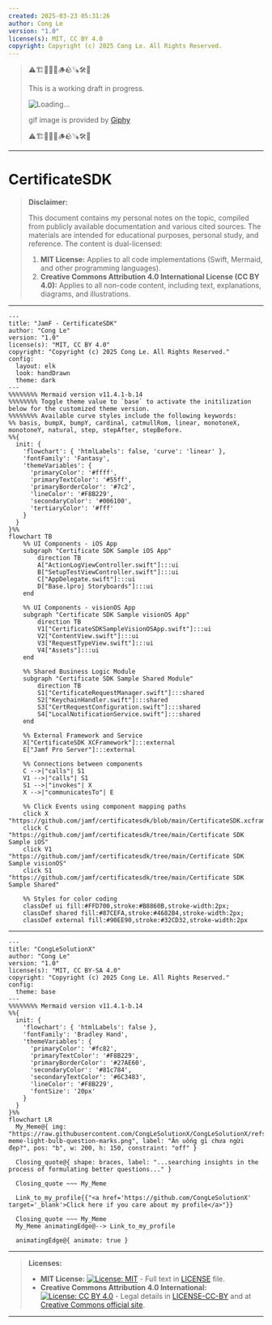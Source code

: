 ```yaml
---
created: 2025-03-23 05:31:26
author: Cong Le
version: "1.0"
license(s): MIT, CC BY 4.0
copyright: Copyright (c) 2025 Cong Le. All Rights Reserved.
---
```



> ⚠️🏗️🚧🦺🧱🪵🪨🪚🛠️👷
> 
> This is a working draft in progress.
> 
> ![Loading...](https://media4.giphy.com/media/v1.Y2lkPTc5MGI3NjExdDl3cXMwNWE1aXBzbXhsNndkcW9saTBjazFxeHVzeWk3cTBkd240MyZlcD12MV9pbnRlcm5hbF9naWZfYnlfaWQmY3Q9Zw/0U7bWQK9s75PjRKcHz/giphy.gif)
> 
> gif image is provided by [Giphy](https://giphy.com)
> 
> ⚠️🏗️🚧🦺🧱🪵🪨🪚🛠️👷

----



# CertificateSDK
> **Disclaimer:**
>
> This document contains my personal notes on the topic,
> compiled from publicly available documentation and various cited sources.
> The materials are intended for educational purposes, personal study, and reference.
> The content is dual-licensed:
> 1. **MIT License:** Applies to all code implementations (Swift, Mermaid, and other programming languages).
> 2. **Creative Commons Attribution 4.0 International License (CC BY 4.0):** Applies to all non-code content, including text, explanations, diagrams, and illustrations.
---


```mermaid
---
title: "JamF - CertificateSDK"
author: "Cong Le"
version: "1.0"
license(s): "MIT, CC BY 4.0"
copyright: "Copyright (c) 2025 Cong Le. All Rights Reserved."
config:
  layout: elk
  look: handDrawn
  theme: dark
---
%%%%%%%% Mermaid version v11.4.1-b.14
%%%%%%%% Toggle theme value to `base` to activate the initilization below for the customized theme version.
%%%%%%%% Available curve styles include the following keywords:
%% basis, bumpX, bumpY, cardinal, catmullRom, linear, monotoneX, monotoneY, natural, step, stepAfter, stepBefore.
%%{
  init: {
    'flowchart': { 'htmlLabels': false, 'curve': 'linear' },
    'fontFamily': 'Fantasy',
    'themeVariables': {
      'primaryColor': '#ffff',
      'primaryTextColor': '#55ff',
      'primaryBorderColor': '#7c2',
      'lineColor': '#F8B229',
      'secondaryColor': '#006100',
      'tertiaryColor': '#fff'
    }
  }
}%%
flowchart TB
    %% UI Components - iOS App
    subgraph "Certificate SDK Sample iOS App"
        direction TB
        A["ActionLogViewController.swift"]:::ui
        B["SetupTestViewController.swift"]:::ui
        C["AppDelegate.swift"]:::ui
        D["Base.lproj Storyboards"]:::ui
    end

    %% UI Components - visionOS App
    subgraph "Certificate SDK Sample visionOS App"
        direction TB
        V1["CertificateSDKSampleVisionOSApp.swift"]:::ui
        V2["ContentView.swift"]:::ui
        V3["RequestTypeView.swift"]:::ui
        V4["Assets"]:::ui
    end

    %% Shared Business Logic Module
    subgraph "Certificate SDK Sample Shared Module"
        direction TB
        S1["CertificateRequestManager.swift"]:::shared
        S2["KeychainHandler.swift"]:::shared
        S3["CertRequestConfiguration.swift"]:::shared
        S4["LocalNotificationService.swift"]:::shared
    end

    %% External Framework and Service
    X["CertificateSDK XCFramework"]:::external
    E["Jamf Pro Server"]:::external

    %% Connections between components
    C -->|"calls"| S1
    V1 -->|"calls"| S1
    S1 -->|"invokes"| X
    X -->|"communicatesTo"| E

    %% Click Events using component mapping paths
    click X "https://github.com/jamf/certificatesdk/blob/main/CertificateSDK.xcframework"
    click C "https://github.com/jamf/certificatesdk/tree/main/Certificate SDK Sample iOS"
    click V1 "https://github.com/jamf/certificatesdk/tree/main/Certificate SDK Sample visionOS"
    click S1 "https://github.com/jamf/certificatesdk/tree/main/Certificate SDK Sample Shared"

    %% Styles for color coding
    classDef ui fill:#FFD700,stroke:#B8860B,stroke-width:2px;
    classDef shared fill:#87CEFA,stroke:#4682B4,stroke-width:2px;
    classDef external fill:#90EE90,stroke:#32CD32,stroke-width:2px

```



---

<!-- 
```mermaid
%% Current Mermaid version
info
```  -->


```mermaid
---
title: "CongLeSolutionX"
author: "Cong Le"
version: "1.0"
license(s): "MIT, CC BY-SA 4.0"
copyright: "Copyright (c) 2025 Cong Le. All Rights Reserved."
config:
  theme: base
---
%%%%%%%% Mermaid version v11.4.1-b.14
%%{
  init: {
    'flowchart': { 'htmlLabels': false },
    'fontFamily': 'Bradley Hand',
    'themeVariables': {
      'primaryColor': '#fc82',
      'primaryTextColor': '#F8B229',
      'primaryBorderColor': '#27AE60',
      'secondaryColor': '#81c784',
      'secondaryTextColor': '#6C3483',
      'lineColor': '#F8B229',
      'fontSize': '20px'
    }
  }
}%%
flowchart LR
  My_Meme@{ img: "https://raw.githubusercontent.com/CongLeSolutionX/CongLeSolutionX/refs/heads/main/assets/images/My-meme-light-bulb-question-marks.png", label: "Ăn uống gì chưa ngừi đẹp?", pos: "b", w: 200, h: 150, constraint: "off" }

  Closing_quote@{ shape: braces, label: "...searching insights in the process of formulating better questions..." }

  Closing_quote ~~~ My_Meme
    
  Link_to_my_profile{{"<a href='https://github.com/CongLeSolutionX' target='_blank'>Click here if you care about my profile</a>"}}

  Closing_quote ~~~ My_Meme
  My_Meme animatingEdge@--> Link_to_my_profile
  
  animatingEdge@{ animate: true }

```

---
> **Licenses:**
>
> - **MIT License:**  [![License: MIT](https://img.shields.io/badge/License-MIT-yellow.svg)](LICENSE) - Full text in [LICENSE](LICENSE) file.
> - **Creative Commons Attribution 4.0 International:** [![License: CC BY 4.0](https://licensebuttons.net/l/by/4.0/88x31.png)](LICENSE-CC-BY) - Legal details in [LICENSE-CC-BY](LICENSE-CC-BY) and at [Creative Commons official site](http://creativecommons.org/licenses/by/4.0/).
> 
---
